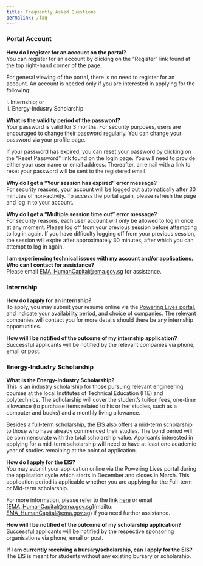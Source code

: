 ```yaml
---
title: Frequently Asked Questions
permalink: /faq
---
```


### Portal Account 
**How do I register for an account on the portal?**  
You can register for an account by clicking on the “Register” link found at the top right-hand corner of the page.

For general viewing of the portal, there is no need to register for an account. An account is needed only if you are interested in applying for the following:

i. Internship; or  
ii. Energy-Industry Scholarship  


 
**What is the validity period of the password?**  
Your password is valid for 3 months. For security purposes, users are encouraged to change their password regularly. You can change your password via your profile page.

If your password has expired, you can reset your password by clicking on the “Reset Password” link found on the login page. You will need to provide either your user name or email address. Thereafter, an email with a link to reset your password will be sent to the registered email.


 
**Why do I get a “Your session has expired” error message?**  
For security reasons, your account will be logged out automatically after 30 minutes of non-activity. To access the portal again, please refresh the page and log in to your account.


 
**Why do I get a “Multiple session time out” error message?**  
For security reasons, each user account will only be allowed to log in once at any moment. Please log off from your previous session before attempting to log in again. If you have difficulty logging off from your previous session, the session will expire after approximately 30 minutes, after which you can attempt to log in again.


 
**I am experiencing technical issues with my account and/or applications. Who can I contact for assistance?**  
Please email [EMA_HumanCapital@ema.gov.sg](mailto:EMA_HumanCapital@ema.gov.sg) for assistance.


### Internship
**How do I apply for an internship?**  
To apply, you may submit your resume online via the <a href="/programmes/internships" target="_blank">Powering Lives portal</a>, and indicate your availability period, and choice of companies. The relevant companies will contact you for more details should there be any internship opportunities.


 
**How will I be notified of the outcome of my internship application?**  
Successful applicants will be notified by the relevant companies via phone, email or post.


### Energy-Industry Scholarship  
**What is the Energy-Industry Scholarship?**  
This is an industry scholarship for those pursuing relevant engineering courses at the local Institutes of Technical Education (ITE) and polytechnics. The scholarship will cover the student’s tuition fees, one-time allowance (to purchase items related to his or her studies, such as a computer and books) and a monthly living allowance.

Besides a full-term scholarship, the EIS also offers a mid-term scholarship to those who have already commenced their studies. The bond period will be commensurate with the total scholarship value. Applicants interested in applying for a mid-term scholarship will need to have at least one academic year of studies remaining at the point of application.

 
 
**How do I apply for the EIS?**  
You may submit your application online via the Powering Lives portal during the application cycle which starts in December and closes in March. This application period is applicable whether you are applying for the Full-term or Mid-term scholarship.

For more information, please refer to the link <a href="/scholarships-awards/students/eis" target="_blank">here</a> or email [EMA_HumanCapital@ema.gov.sg](mailto: EMA_HumanCapital@ema.gov.sg) if you need further assistance.


 
**How will I be notified of the outcome of my scholarship application?**  
Successful applicants will be notified by the respective sponsoring organisations via phone, email or post.


 
**If I am currently receiving a bursary/scholarship, can I apply for the EIS?**  
The EIS is meant for students without any existing bursary or scholarship.

